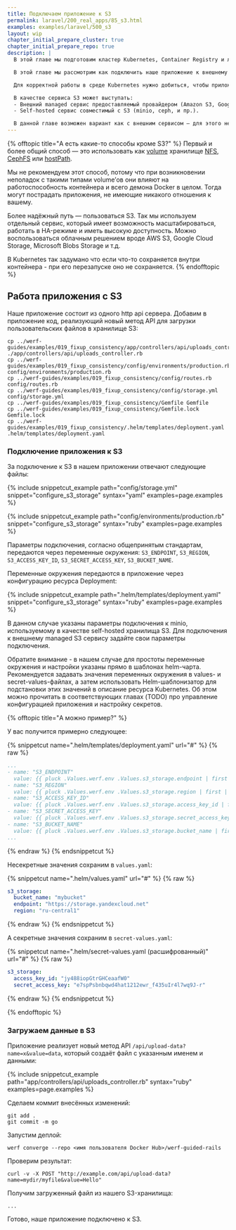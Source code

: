 ```yaml
---
title: Подключаем приложение к S3
permalink: laravel/200_real_apps/85_s3.html
examples: examples/laravel/500_s3
layout: wip
chapter_initial_prepare_cluster: true
chapter_initial_prepare_repo: true
description: |
  В этой главе мы подготовим кластер Kubernetes, Container Registry и локальное окружение для развертывания приложений.

  В этой главе мы рассмотрим как подключить наше приложение к внешнему сервису на примере сервиса S3 и добавим в него функцию сохранения файлов, а чтобы у нас все получилось мы подключим персистентное (постоянное) хранилище.

  Для корректной работы в среде Kubernetes нужно добиться, чтобы приложение было stateless, поэтому мы выбрали хранение данных в S3-совместимом хранилище.

  В качестве сервиса S3 может выступать:
  - Внешний managed сервис предоставляемый провайдером (Amazon S3, Google Cloud Storage, Microsoft Blobs Storage и т.д.).
  - Self-hosted сервис совместимый с S3 (minio, ceph, и пр.).

  В данной главе возможен вариант как с внешним сервисом — для этого необходимо будет указать соответсвующие настройки подключения, так и с self-hosted — мы рассмотрим пример использования self-hosted сервиса minio, который задеплоим в Kubernetes вместе с приложением.
---
```

<!-- TODO: Надо сделать шаг подготовка сворачиваемым и по умолчанию свёрнутым -->

  {% offtopic title="А есть какие-то способы кроме S3?" %}
  Первый и более общий способ — это использовать как [volume](https://kubernetes.io/docs/concepts/storage/volumes/) хранилище [NFS](https://kubernetes.io/docs/concepts/storage/volumes/#nfs), [CephFS](https://kubernetes.io/docs/concepts/storage/volumes/#cephfs) или [hostPath](https://kubernetes.io/docs/concepts/storage/volumes/#hostpath).

  Мы не рекомендуем этот способ, потому что при возникновении неполадок с такими типами volume’ов они влияют на работоспособность контейнера и всего демона Docker в целом. Тогда могут пострадать приложения, не имеющие никакого отношения к вашему.

  Более надёжный путь — пользоваться S3. Так мы используем отдельный сервис, который имеет возможность масштабироваться, работать в HA-режиме и иметь высокую доступность. Можно воспользоваться облачным решением вроде AWS S3, Google Cloud Storage, Microsoft Blobs Storage и т.д.

  В Kubernetes так задумано что если что-то сохраняется внутри контейнера - при его перезапуске оно не сохраняется.
  {% endofftopic %}

## Работа приложения с S3

Наше приложение состоит из одного http api сервера.
Добавим в приложение код, реализующий новый метод API для загрузки пользовательских файлов в хранилище S3:

```shell
cp ../werf-guides/examples/019_fixup_consistency/app/controllers/api/uploads_controller.rb ./app/controllers/api/uploads_controller.rb
cp ../werf-guides/examples/019_fixup_consistency/config/environments/production.rb config/environments/production.rb
cp ../werf-guides/examples/019_fixup_consistency/config/routes.rb config/routes.rb
cp ../werf-guides/examples/019_fixup_consistency/config/storage.yml config/storage.yml
cp ../werf-guides/examples/019_fixup_consistency/Gemfile Gemfile
cp ../werf-guides/examples/019_fixup_consistency/Gemfile.lock Gemfile.lock
cp ../werf-guides/examples/019_fixup_consistency/.helm/templates/deployment.yaml .helm/templates/deployment.yaml
```

### Подключение приложения к S3

За подключение к S3 в нашем приложении отвечают следующие файлы:

{% include snippetcut_example path="config/storage.yml" snippet="configure_s3_storage" syntax="yaml" examples=page.examples %}

{% include snippetcut_example path="config/environments/production.rb" snippet="configure_s3_storage" syntax="ruby" examples=page.examples %}

Параметры подключения, согласно общепринятым стандартам, передаются через переменные окружения: `S3_ENDPOINT`, `S3_REGION`, `S3_ACCESS_KEY_ID`, `S3_SECRET_ACCESS_KEY`, `S3_BUCKET_NAME`.

Переменные окружения передаются в приложение через конфигурацию ресурса Deployment:

{% include snippetcut_example path=".helm/templates/deployment.yaml" snippet="configure_s3_storage" syntax="ruby" examples=page.examples %}

В данном случае указаны параметры подключения к minio, используемому в качестве self-hosted хранилища S3. Для подключения к внешнему managed S3 сервису задайте свои параметры подключения.

Обратите внимание - в нашем случае для простоты переменные окружения и настройки указаны прямо в шаблонах helm-чарта. Рекомендуется задавать значения переменных окружения в values- и secret-values-файлах, а затем использовать Helm-шаблонизатор для подстановки этих значений в описание ресурса Kubernetes. Об этом можно прочитать в соответствующих главах (TODO) про управление конфигурацией приложения и настройку секретов.

{% offtopic title="А можно пример?" %}

У вас получится примерно следующее:

{% snippetcut name=".helm/templates/deployment.yaml" url="#" %}
{% raw %}
```yaml
...
- name: "S3_ENDPOINT"
  value: {{ pluck .Values.werf.env .Values.s3_storage.endpoint | first | default .Values.s3_storage.endpoint._default | quote }}
- name: "S3_REGION"
  value: {{ pluck .Values.werf.env .Values.s3_storage.region | first | default .Values.s3_storage.region._default | quote }}
- name: "S3_ACCESS_KEY_ID"
  value: {{ pluck .Values.werf.env .Values.s3_storage.access_key_id | first | default .Values.s3_storage.access_key_id._default | quote }}
- name: "S3_SECRET_ACCESS_KEY"
  value: {{ pluck .Values.werf.env .Values.s3_storage.secret_access_key | first | default .Values.s3_storage.secret_access_key._default | quote }}
- name: "S3_BUCKET_NAME"
  value: {{ pluck .Values.werf.env .Values.s3_storage.bucket_name | first | default .Values.s3_storage.bucket_name._default | quote }}
...
``` 
{% endraw %}
{% endsnippetcut %}

Несекретные значения сохраним в `values.yaml`:

{% snippetcut name=".helm/values.yaml" url="#" %}
{% raw %}
```yaml
s3_storage:
  bucket_name: "mybucket"
  endpoint: "https://storage.yandexcloud.net"
  region: "ru-central1"
```
{% endraw %}
{% endsnippetcut %}

А секретные значения сохраним в `secret-values.yaml`:

{% snippetcut name=".helm/secret-values.yaml (расшифрованный)" url="#" %}
{% raw %}
```yaml
s3_storage:
  access_key_id: "jy488iopGtrGHCeaafW0"
  secret_access_key: "e7spPsbnbqwd4hat1212ewr_f435uIr4l7wq9J-r"
```
{% endraw %}
{% endsnippetcut %}

{% endofftopic %}

### Загружаем данные в S3

Приложение реализует новый метод API `/api/upload-data?name=x&value=data`, который создаёт файл с указанным именем и данными:

{% include snippetcut_example path="app/controllers/api/uploads_controller.rb" syntax="ruby" examples=page.examples %}

Сделаем коммит внесённых изменений:

```shell
git add .
git commit -m go
```

Запустим деплой:

```shell
werf converge --repo <имя пользователя Docker Hub>/werf-guided-rails
```

Проверим результат:
    
```
curl -v -X POST "http://example.com/api/upload-data?name=mydir/myfile&value=Hello"
```

Получим загруженный файл из нашего S3-хранилища:

```
...
```

Готово, наше приложение подключено к S3.
